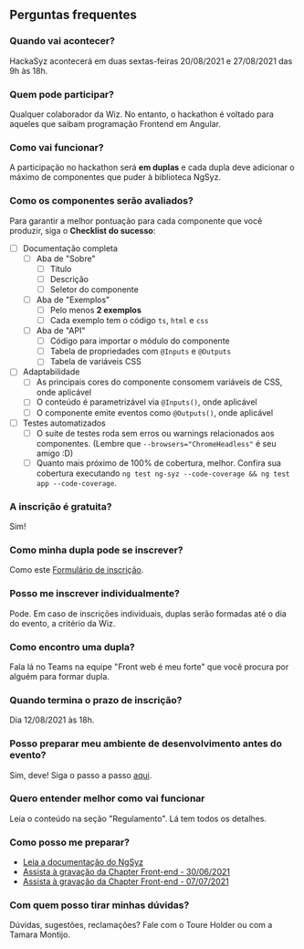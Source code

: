 ## Perguntas frequentes

### Quando vai acontecer?
HackaSyz acontecerá em duas sextas-feiras 20/08/2021 e 27/08/2021 das 9h às 18h.

### Quem pode participar?
Qualquer colaborador da Wiz. No entanto, o hackathon é voltado para aqueles que saibam programação Frontend em Angular.

### Como vai funcionar?
A participação no hackathon será **em duplas** e cada dupla deve adicionar o máximo de componentes que puder à biblioteca NgSyz.

### Como os componentes serão avaliados?
Para garantir a melhor pontuação para cada componente que você produzir, siga o **Checklist do sucesso**:
- [ ] Documentação completa
  - [ ] Aba de "Sobre"
    - [ ] Título
    - [ ] Descrição
    - [ ] Seletor do componente
  - [ ] Aba de "Exemplos"
    - [ ] Pelo menos **2 exemplos**
    - [ ] Cada exemplo tem o código `ts`, `html` e `css`
  - [ ] Aba de "API"
    - [ ] Código para importar o módulo do componente
    - [ ] Tabela de propriedades com `@Inputs` e `@Outputs`
    - [ ] Tabela de variáveis CSS
- [ ] Adaptabilidade
  - [ ] As principais cores do componente consomem variáveis de CSS, onde aplicável
  - [ ] O conteúdo é parametrizável via `@Inputs()`, onde aplicável
  - [ ] O componente emite eventos como `@Outputs()`, onde aplicável
- [ ] Testes automatizados
  - [ ] O suite de testes roda sem erros ou warnings relacionados aos componentes. (Lembre que `--browsers="ChromeHeadless"` é seu amigo :D)
  - [ ] Quanto mais próximo de 100% de cobertura, melhor. Confira sua cobertura executando `ng test ng-syz --code-coverage && ng test app --code-coverage`.

### A inscrição é gratuita?
Sim!

### Como minha dupla pode se inscrever?
Como este [Formulário de inscrição](https://forms.office.com/r/5ADMEBd402).

### Posso me inscrever individualmente?
Pode. Em caso de inscrições individuais, duplas serão formadas até o dia do evento, a critério da Wiz.

### Como encontro uma dupla?
Fala lá no Teams na equipe "Front web é meu forte" que você procura por alguém para formar dupla.

### Quando termina o prazo de inscrição?
Dia 12/08/2021 às 18h.

### Posso preparar meu ambiente de desenvolvimento antes do evento?
Sim, deve! Siga o passo a passo [aqui](https://github.com/wizsolucoes/syz/tree/master/packages/ng-syz#desenvolvimento).

### Quero entender melhor como vai funcionar
Leia o conteúdo na seção "Regulamento". Lá tem todos os detalhes.

### Como posso me preparar?
- [Leia a documentação do NgSyz](https://github.com/wizsolucoes/syz/tree/master/packages/ng-syz#readme)
- [Assista à gravação da Chapter Front-end - 30/06/2021](https://parcorretoradeseguros.sharepoint.com/sites/Chapter.SouBack/Shared%20Documents/Front%20%C3%A9%20meu%20forte/Recordings/Chapter%20Front-end%20-%2030_06_2021-20210630_152112-Grava%C3%A7%C3%A3o%20de%20Reuni%C3%A3o.mp4?web=1)
- [Assista à gravação da Chapter Front-end - 07/07/2021](https://parcorretoradeseguros.sharepoint.com/sites/Chapter.SouBack/Shared%20Documents/Front%20%C3%A9%20meu%20forte/Recordings/Chapter%20Front-end%2007_07_2021-20210707_153805-Grava%C3%A7%C3%A3o%20de%20Reuni%C3%A3o.mp4?web=1)

### Com quem posso tirar minhas dúvidas?
Dúvidas, sugestões, reclamações? Fale com o Toure Holder ou com a Tamara Montijo.
